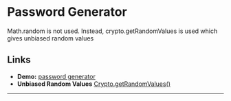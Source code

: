 # Password Generator

Math.random is not used. Instead, crypto.getRandomValues is used which gives unbiased random values

## Links

* **Demo:** [password generator](https://javlona.github.io/password-generator/)
* **Unbiased Random Values** [Crypto.getRandomValues()](https://developer.mozilla.org/en-US/docs/Web/API/Crypto/getRandomValues)
---

